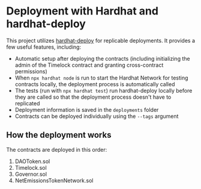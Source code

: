 # Deployment with Hardhat and hardhat-deploy

This project utilizes [hardhat-deploy](https://hardhat.org/plugins/hardhat-deploy.html) for replicable deployments. It provides a few useful features, including:

- Automatic setup after deploying the contracts (including initializing the admin of the Timelock contract and granting cross-contract permissions)
- When `npx hardhat node` is run to start the Hardhat Network for testing contracts locally, the deployment process is automatically called
- The tests (run with `npx hardhat test`) run hardhat-deploy locally before they are called so that the deployment process doesn't have to replicated
- Deployment information is saved in the `deployments` folder
- Contracts can be deployed individually using the `--tags` argument

## How the deployment works

The contracts are deployed in this order:

1. DAOToken.sol
2. Timelock.sol
3. Governor.sol
4. NetEmissionsTokenNetwork.sol

